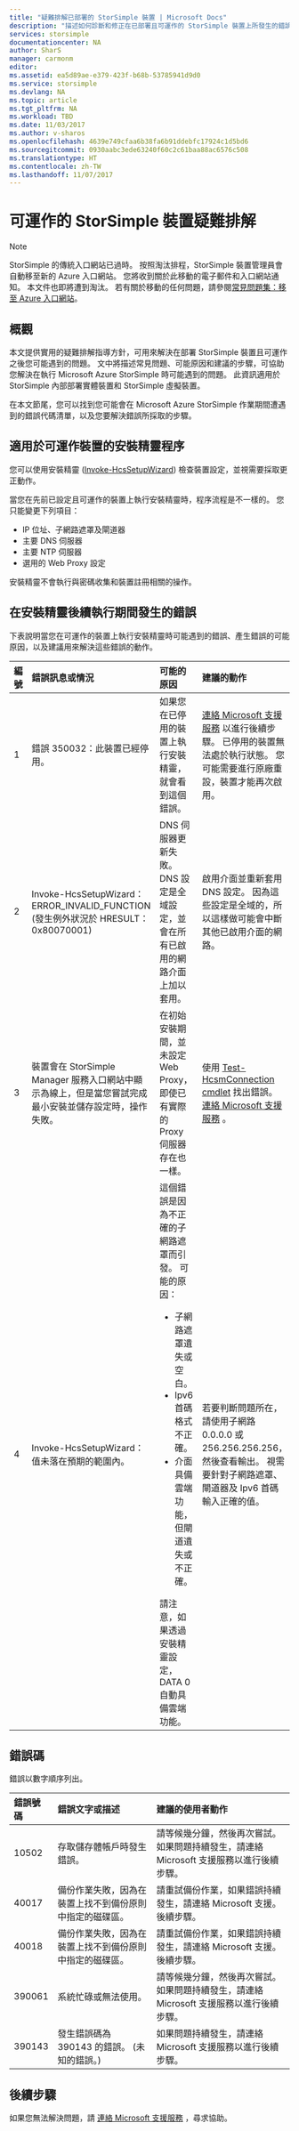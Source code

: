 ```yaml
---
title: "疑難排解已部署的 StorSimple 裝置 | Microsoft Docs"
description: "描述如何診斷和修正在已部署且可運作的 StorSimple 裝置上所發生的錯誤。"
services: storsimple
documentationcenter: NA
author: SharS
manager: carmonm
editor: 
ms.assetid: ea5d89ae-e379-423f-b68b-53785941d9d0
ms.service: storsimple
ms.devlang: NA
ms.topic: article
ms.tgt_pltfrm: NA
ms.workload: TBD
ms.date: 11/03/2017
ms.author: v-sharos
ms.openlocfilehash: 4639e749cfaa6b38fa6b91ddebfc17924c1d5bd6
ms.sourcegitcommit: 0930aabc3ede63240f60c2c61baa88ac6576c508
ms.translationtype: HT
ms.contentlocale: zh-TW
ms.lasthandoff: 11/07/2017
---
```

# <a name="troubleshoot-an-operational-storsimple-device"></a>可運作的 StorSimple 裝置疑難排解
> [!NOTE]
> StorSimple 的傳統入口網站已過時。 按照淘汰排程，StorSimple 裝置管理員會自動移至新的 Azure 入口網站。 您將收到關於此移動的電子郵件和入口網站通知。 本文件也即將遭到淘汰。 若有關於移動的任何問題，請參閱[常見問題集：移至 Azure 入口網站](storsimple-8000-move-azure-portal-faq.md)。

## <a name="overview"></a>概觀
本文提供實用的疑難排解指導方針，可用來解決在部署 StorSimple 裝置且可運作之後您可能遇到的問題。 文中將描述常見問題、可能原因和建議的步驟，可協助您解決在執行 Microsoft Azure StorSimple 時可能遇到的問題。 此資訊適用於 StorSimple 內部部署實體裝置和 StorSimple 虛擬裝置。

在本文節尾，您可以找到您可能會在 Microsoft Azure StorSimple 作業期間遭遇到的錯誤代碼清單，以及您要解決錯誤所採取的步驟。 

## <a name="setup-wizard-process-for-operational-devices"></a>適用於可運作裝置的安裝精靈程序
您可以使用安裝精靈 ([Invoke-HcsSetupWizard][1]) 檢查裝置設定，並視需要採取更正動作。

當您在先前已設定且可運作的裝置上執行安裝精靈時，程序流程是不一樣的。 您只能變更下列項目：

* IP 位址、子網路遮罩及閘道器
* 主要 DNS 伺服器
* 主要 NTP 伺服器
* 選用的 Web Proxy 設定

安裝精靈不會執行與密碼收集和裝置註冊相關的操作。

## <a name="errors-that-occur-during-subsequent-runs-of-the-setup-wizard"></a>在安裝精靈後續執行期間發生的錯誤
下表說明當您在可運作的裝置上執行安裝精靈時可能遇到的錯誤、產生錯誤的可能原因，以及建議用來解決這些錯誤的動作。 

| 編號 | 錯誤訊息或情況 | 可能的原因 | 建議的動作 |
|:--- |:--- |:--- |:--- |
| 1 |錯誤 350032：此裝置已經停用。 |如果您在已停用的裝置上執行安裝精靈，就會看到這個錯誤。 |[連絡 Microsoft 支援服務](storsimple-contact-microsoft-support.md) 以進行後續步驟。 已停用的裝置無法處於執行狀態。 您可能需要進行原廠重設，裝置才能再次啟用。 |
| 2 |Invoke-HcsSetupWizard：ERROR_INVALID_FUNCTION (發生例外狀況於 HRESULT：0x80070001) |DNS 伺服器更新失敗。 DNS 設定是全域設定，並會在所有已啟用的網路介面上加以套用。 |啟用介面並重新套用 DNS 設定。 因為這些設定是全域的，所以這樣做可能會中斷其他已啟用介面的網路。 |
| 3 |裝置會在 StorSimple Manager 服務入口網站中顯示為線上，但是當您嘗試完成最小安裝並儲存設定時，操作失敗。 |在初始安裝期間，並未設定 Web Proxy，即使已有實際的 Proxy 伺服器存在也一樣。 |使用 [Test-HcsmConnection cmdlet][2] 找出錯誤。 [連絡 Microsoft 支援服務](storsimple-contact-microsoft-support.md) 。 |
| 4 |Invoke-HcsSetupWizard：值未落在預期的範圍內。 |這個錯誤是因為不正確的子網路遮罩而引發。 可能的原因： <ul><li> 子網路遮罩遺失或空白。</li><li>Ipv6 首碼格式不正確。</li><li>介面具備雲端功能，但閘道遺失或不正確。</li></ul>請注意，如果透過安裝精靈設定，DATA 0 自動具備雲端功能。 |若要判斷問題所在，請使用子網路 0.0.0.0 或 256.256.256.256，然後查看輸出。 視需要針對子網路遮罩、閘道器及 Ipv6 首碼輸入正確的值。 |

## <a name="error-codes"></a>錯誤碼
錯誤以數字順序列出。

| 錯誤號碼 | 錯誤文字或描述 | 建議的使用者動作 |
|:--- |:--- |:--- |
| 10502 |存取儲存體帳戶時發生錯誤。 |請等候幾分鐘，然後再次嘗試。 如果問題持續發生，請連絡 Microsoft 支援服務以進行後續步驟。 |
| 40017 |備份作業失敗，因為在裝置上找不到備份原則中指定的磁碟區。 |請重試備份作業，如果錯誤持續發生，請連絡 Microsoft 支援。 後續步驟。 |
| 40018 |備份作業失敗，因為在裝置上找不到備份原則中指定的磁碟區。 |請重試備份作業，如果錯誤持續發生，請連絡 Microsoft 支援。 後續步驟。 |
| 390061 |系統忙碌或無法使用。 |請等候幾分鐘，然後再次嘗試。 如果問題持續發生，請連絡 Microsoft 支援服務以進行後續步驟。 |
| 390143 |發生錯誤碼為 390143 的錯誤。 (未知的錯誤。) |如果問題持續發生，請連絡 Microsoft 支援服務以進行後續步驟。 |

## <a name="next-steps"></a>後續步驟
如果您無法解決問題，請 [連絡 Microsoft 支援服務](storsimple-contact-microsoft-support.md) ，尋求協助。 

[1]: https://technet.microsoft.com/en-us/%5Clibrary/Dn688135(v=WPS.630).aspx
[2]: https://technet.microsoft.com/en-us/%5Clibrary/Dn715782(v=WPS.630).aspx
